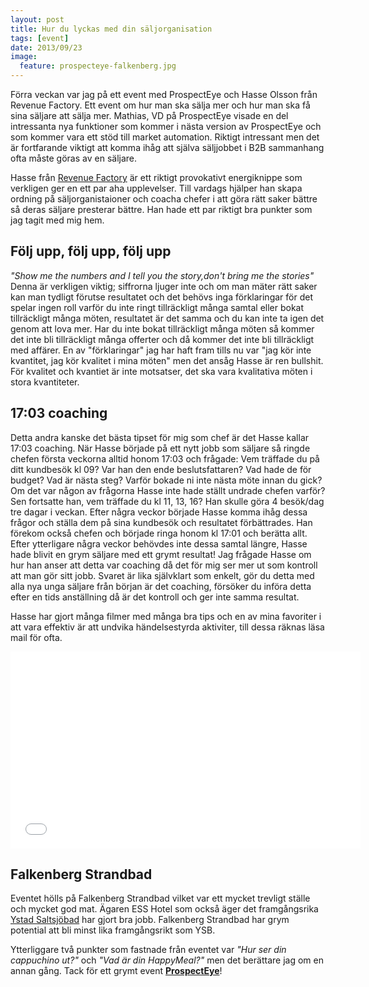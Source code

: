 ```yaml
---
layout: post
title: Hur du lyckas med din säljorganisation
tags: [event]
date: 2013/09/23
image:
  feature: prospecteye-falkenberg.jpg
---
```


Förra veckan var jag på ett event med ProspectEye och Hasse Olsson från Revenue Factory. Ett event om hur man ska sälja mer och hur man ska få sina säljare att sälja mer. Mathias, VD på ProspectEye visade en del intressanta nya funktioner som kommer i nästa version av ProspectEye och som kommer vara ett stöd till market automation. Riktigt intressant men det är fortfarande viktigt att komma ihåg att själva säljjobbet i B2B sammanhang ofta måste göras av en säljare.

Hasse från [Revenue Factory](http://www.revenuefactory.se/) är ett riktigt provokativt energiknippe som verkligen ger en ett par aha upplevelser. Till vardags hjälper han skapa ordning på säljorganistaioner och coacha chefer i att göra rätt saker bättre så deras säljare presterar bättre. Han hade ett par riktigt bra punkter som jag tagit med mig hem. 

## Följ upp, följ upp, följ upp
*"Show me the numbers and I tell you the story,don't bring me the stories"*
Denna är verkligen viktig; siffrorna ljuger inte och om man mäter rätt saker kan man tydligt förutse resultatet och det behövs inga förklaringar för det spelar ingen roll varför du inte ringt tillräckligt många samtal eller bokat tillräckligt många möten, resultatet är det samma och du kan inte ta igen det genom att lova mer. Har du inte bokat tillräckligt många möten så kommer det inte bli tillräckligt många offerter och då kommer det inte bli tillräckligt med affärer. En av "förklaringar" jag har haft fram tills nu var "jag kör inte kvantitet, jag kör kvalitet i mina möten"  men det ansåg Hasse är ren bullshit. För kvalitet och kvantiet är inte motsatser, det ska vara kvalitativa möten i stora kvantiteter. 

## 17:03 coaching
Detta andra kanske det bästa tipset för mig som chef är det Hasse kallar 17:03 coaching. När Hasse började på ett nytt jobb som säljare så ringde chefen första veckorna alltid honom 17:03 och frågade: Vem träffade du på ditt kundbesök kl 09? Var han den ende beslutsfattaren? Vad hade de för budget? Vad är nästa steg? Varför bokade ni inte nästa möte innan du gick? Om det var någon av frågorna Hasse inte hade ställt undrade chefen varför? Sen fortsatte han, vem träffade du kl 11, 13, 16? Han skulle göra 4 besök/dag tre dagar i veckan. Efter några veckor började Hasse komma ihåg dessa frågor och ställa dem på sina kundbesök och resultatet förbättrades. Han förekom också chefen och började ringa honom kl 17:01 och berätta allt. Efter ytterligare några veckor behövdes inte dessa samtal längre, Hasse hade blivit en grym säljare med ett grymt resultat!
Jag frågade Hasse om hur han anser att detta var coaching då det för mig ser mer ut som kontroll att man gör sitt jobb. Svaret är lika självklart som enkelt, gör du detta med alla nya unga säljare från början är det coaching, försöker du införa detta efter en tids anställning då är det kontroll och ger inte samma resultat.

Hasse har gjort många filmer med många bra tips och en av mina favoriter i att vara effektiv är att undvika händelsestyrda aktiviter, till dessa räknas läsa mail för ofta.

<iframe width="560" height="315" src="//www.youtube.com/embed/iHo5v2Tw4mQ" frameborder="0" allowfullscreen></iframe>

## Falkenberg Strandbad
Eventet hölls på Falkenberg Strandbad vilket var ett mycket trevligt ställe och mycket god mat. Ägaren ESS Hotel som också äger det framgångsrika [Ystad Saltsjöbad](http://ysb.se) har gjort bra jobb. Falkenberg Strandbad har grym potential att bli minst lika framgångsrikt som YSB.

Ytterliggare två punkter som fastnade från eventet var *"Hur ser din cappuchino ut?"* och *"Vad är din HappyMeal?"* men det berättare jag om en annan gång. Tack för ett grymt event [**ProspectEye**](http://prospecteye.se/)! 
